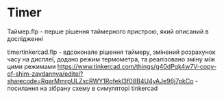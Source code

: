 # Timer
Таймер.flp - перше рішення таймерного пристрою, який описаний в дослідженні

timertinkercad.flp - вдсоконале рішення таймеру, змінений розрахунок часу на дисплеї, додано режим термометра, та реалізовано зміну між цими режимами
https://www.tinkercad.com/things/g40dPqk4w7V-copy-of-shim-zavdannya/editel?sharecode=RqarMmrpULZxcRWY1Rofekl3f08B4U4yAJe96j7pkCo - посилання на зібрану схему в симуляторі tinkercad
